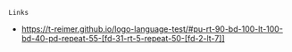 

`Links`

* https://t-reimer.github.io/logo-language-test/#pu-rt-90-bd-100-lt-100-bd-40-pd-repeat-55-[fd-31-rt-5-repeat-50-[fd-2-lt-7]]